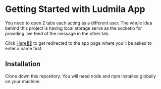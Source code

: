 # Getting Started with Ludmila App
You need to open 2 tabs each acting as a different user. The whole idea behind this project is having local storage serve as the socketio for providing live feed of the message in the other tab.

Click [Here🚀🚀](https://ludmila-app.vercel.app/) to get redirected to the app page where you'll be asked to enter a name first.

## Installation
Clone down this repository. You will need node and npm installed globally on your machine.


